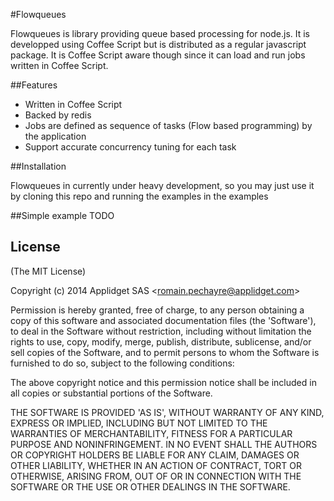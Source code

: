 #Flowqueues

Flowqueues is library providing queue based processing for node.js. It is developped using Coffee Script but is distributed as a regular javascript package. It is Coffee Script aware though since it can load and run jobs written in Coffee Script.

##Features

- Written in Coffee Script
- Backed by redis
- Jobs are defined as sequence of tasks (Flow based programming) by the application
- Support accurate concurrency tuning for each task

##Installation

Flowqueues in currently under heavy development, so you may just use it by cloning this repo and running the examples in the examples

##Simple example
TODO
## License 

(The MIT License)

Copyright (c) 2014 Applidget SAS &lt;romain.pechayre@applidget.com&gt;

Permission is hereby granted, free of charge, to any person obtaining
a copy of this software and associated documentation files (the
'Software'), to deal in the Software without restriction, including
without limitation the rights to use, copy, modify, merge, publish,
distribute, sublicense, and/or sell copies of the Software, and to
permit persons to whom the Software is furnished to do so, subject to
the following conditions:

The above copyright notice and this permission notice shall be
included in all copies or substantial portions of the Software.

THE SOFTWARE IS PROVIDED 'AS IS', WITHOUT WARRANTY OF ANY KIND,
EXPRESS OR IMPLIED, INCLUDING BUT NOT LIMITED TO THE WARRANTIES OF
MERCHANTABILITY, FITNESS FOR A PARTICULAR PURPOSE AND NONINFRINGEMENT.
IN NO EVENT SHALL THE AUTHORS OR COPYRIGHT HOLDERS BE LIABLE FOR ANY
CLAIM, DAMAGES OR OTHER LIABILITY, WHETHER IN AN ACTION OF CONTRACT,
TORT OR OTHERWISE, ARISING FROM, OUT OF OR IN CONNECTION WITH THE
SOFTWARE OR THE USE OR OTHER DEALINGS IN THE SOFTWARE.